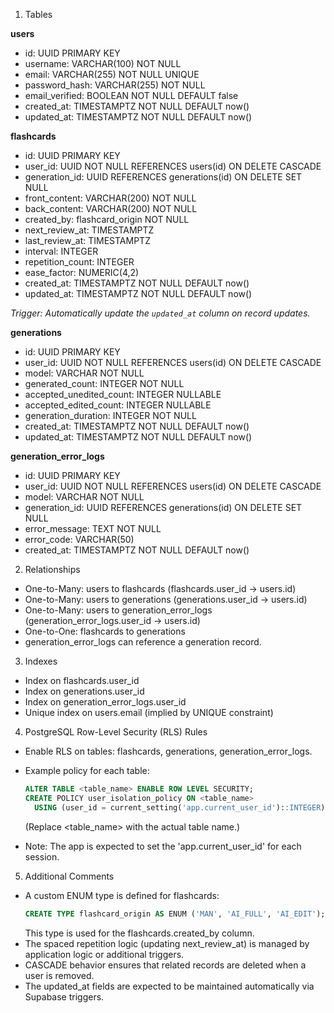 1. Tables

**users**

- id: UUID PRIMARY KEY
- username: VARCHAR(100) NOT NULL
- email: VARCHAR(255) NOT NULL UNIQUE
- password_hash: VARCHAR(255) NOT NULL
- email_verified: BOOLEAN NOT NULL DEFAULT false
- created_at: TIMESTAMPTZ NOT NULL DEFAULT now()
- updated_at: TIMESTAMPTZ NOT NULL DEFAULT now()

**flashcards**

- id: UUID PRIMARY KEY
- user_id: UUID NOT NULL REFERENCES users(id) ON DELETE CASCADE
- generation_id: UUID REFERENCES generations(id) ON DELETE SET NULL
- front_content: VARCHAR(200) NOT NULL
- back_content: VARCHAR(200) NOT NULL
- created_by: flashcard_origin NOT NULL
- next_review_at: TIMESTAMPTZ
- last_review_at: TIMESTAMPTZ
- interval: INTEGER
- repetition_count: INTEGER
- ease_factor: NUMERIC(4,2)
- created_at: TIMESTAMPTZ NOT NULL DEFAULT now()
- updated_at: TIMESTAMPTZ NOT NULL DEFAULT now()

_Trigger: Automatically update the `updated_at` column on record updates._

**generations**

- id: UUID PRIMARY KEY
- user_id: UUID NOT NULL REFERENCES users(id) ON DELETE CASCADE
- model: VARCHAR NOT NULL
- generated_count: INTEGER NOT NULL
- accepted_unedited_count: INTEGER NULLABLE
- accepted_edited_count: INTEGER NULLABLE
- generation_duration: INTEGER NOT NULL
- created_at: TIMESTAMPTZ NOT NULL DEFAULT now()
- updated_at: TIMESTAMPTZ NOT NULL DEFAULT now()

**generation_error_logs**

- id: UUID PRIMARY KEY
- user_id: UUID NOT NULL REFERENCES users(id) ON DELETE CASCADE
- model: VARCHAR NOT NULL
- generation_id: UUID REFERENCES generations(id) ON DELETE SET NULL
- error_message: TEXT NOT NULL
- error_code: VARCHAR(50)
- created_at: TIMESTAMPTZ NOT NULL DEFAULT now()

2. Relationships

- One-to-Many: users to flashcards (flashcards.user_id → users.id)
- One-to-Many: users to generations (generations.user_id → users.id)
- One-to-Many: users to generation_error_logs (generation_error_logs.user_id → users.id)
- One-to-One: flashcards to generations
- generation_error_logs can reference a generation record.

3. Indexes

- Index on flashcards.user_id
- Index on generations.user_id
- Index on generation_error_logs.user_id
- Unique index on users.email (implied by UNIQUE constraint)

4. PostgreSQL Row-Level Security (RLS) Rules

- Enable RLS on tables: flashcards, generations, generation_error_logs.
- Example policy for each table:

  ```sql
  ALTER TABLE <table_name> ENABLE ROW LEVEL SECURITY;
  CREATE POLICY user_isolation_policy ON <table_name>
    USING (user_id = current_setting('app.current_user_id')::INTEGER);
  ```

  (Replace <table_name> with the actual table name.)

- Note: The app is expected to set the 'app.current_user_id' for each session.

5. Additional Comments

- A custom ENUM type is defined for flashcards:
  ```sql
  CREATE TYPE flashcard_origin AS ENUM ('MAN', 'AI_FULL', 'AI_EDIT');
  ```
  This type is used for the flashcards.created_by column.
- The spaced repetition logic (updating next_review_at) is managed by application logic or additional triggers.
- CASCADE behavior ensures that related records are deleted when a user is removed.
- The updated_at fields are expected to be maintained automatically via Supabase triggers.
